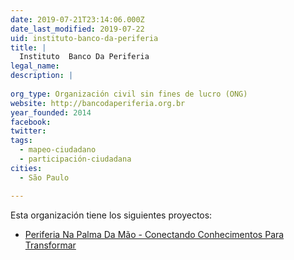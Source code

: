 ```yaml
---
date: 2019-07-21T23:14:06.000Z
date_last_modified: 2019-07-22
uid: instituto-banco-da-periferia
title: |
  Instituto  Banco Da Periferia
legal_name: 
description: |
  
org_type: Organización civil sin fines de lucro (ONG)
website: http://bancodaperiferia.org.br
year_founded: 2014
facebook: 
twitter: 
tags:
  - mapeo-ciudadano
  - participación-ciudadana
cities: 
  - São Paulo

---
```


Esta organización tiene los siguientes proyectos:

- [Periferia Na Palma Da Mão - Conectando Conhecimentos Para Transformar](/proyectos/periferia-na-palma-da-mão-conectando-conhecimentos-para-transformar)
